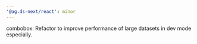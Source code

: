 ```yaml
---
'@ag.ds-next/react': minor
---
```


combobox: Refactor to improve performance of large datasets in dev mode especially.
